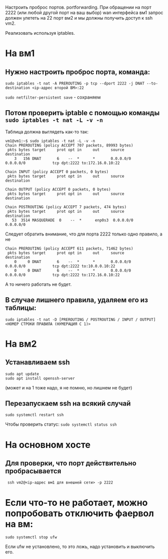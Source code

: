 Настроить проброс портов. portforwarding.
При обращении на порт 2222 (или любой другой порт на ваш выбор)  wan интерфейса вм1 запрос должен  улететь на 22 порт вм2 и мы должны получить доступ к ssh vm2.

Реализовать используя iptables.


# На вм1
## Нужно настроить проброс порта, команда:
`sudo iptables -t nat -A PREROUTING -p tcp --dport 2222 -j DNAT --to-destination <ip-адрес второй ВМ>:22`

`sudo netfilter-persistent save` - сохраняем

## Потом проверить iptable с помощью команды `sudo iptables -t nat -L -v -n`

Таблица должна выглядеть как-то так:
```
vm1@vm1:~$ sudo iptables -t nat -L -v -n
Chain PREROUTING (policy ACCEPT 707 packets, 89993 bytes)
 pkts bytes target     prot opt in     out     source               destination
    3   156 DNAT       6    --  *      *       0.0.0.0/0            0.0.0.0/0            tcp dpt:2222 to:172.16.0.10:22

Chain INPUT (policy ACCEPT 0 packets, 0 bytes)
 pkts bytes target     prot opt in     out     source               destination

Chain OUTPUT (policy ACCEPT 0 packets, 0 bytes)
 pkts bytes target     prot opt in     out     source               destination

Chain POSTROUTING (policy ACCEPT 7 packets, 474 bytes)
 pkts bytes target     prot opt in     out     source               destination
   53  3514 MASQUERADE  0    --  *      enp0s3  0.0.0.0/0            0.0.0.0/0
```
Следует обратить внимание, что для порта 2222 только одно правило, а не 
```
Chain PREROUTING (policy ACCEPT 611 packets, 71462 bytes)
 pkts bytes target     prot opt in     out     source               destination
    0     0 DNAT       6    --  *      *       0.0.0.0/0            0.0.0.0/0            tcp dpt:2222 to:10.0.0.10:22
    0     0 DNAT       6    --  *      *       0.0.0.0/0            0.0.0.0/0            tcp dpt:2222 to:172.16.0.10:22
```
А то ничего работать не будет.

## В случае лишнего правила, удаляем его из таблицы:
`sudo iptables -t nat -D [PREROUTING / POSTROUTING / INPUT / OUTPUT] <НОМЕР СТРОКИ ПРАВИЛА (НУМЕРАЦИЯ С 1)>`

# На вм2
## Устанавливаем ssh
```
sudo apt update 
sudo apt install openssh-server
```
(может и на 1 тоже надо, я не помню, но лишнем не будет)
## Перезапускаем ssh на всякий случай 
`sudo systemctl restart ssh`

Чтобы проверить статус:
`sudo systemctl status ssh`

# На основном хосте
## Для проверки, что порт действительно пробрасывается 
` ssh vm2@<ip-адрес вм1 для внешней сети> -p 2222`


# Если что-то не работает, можно попробовать отключить фаервол на вм:
`sudo systemctl stop ufw`

Если ufw не установлено, то это ложь, надо установить и выключить его.